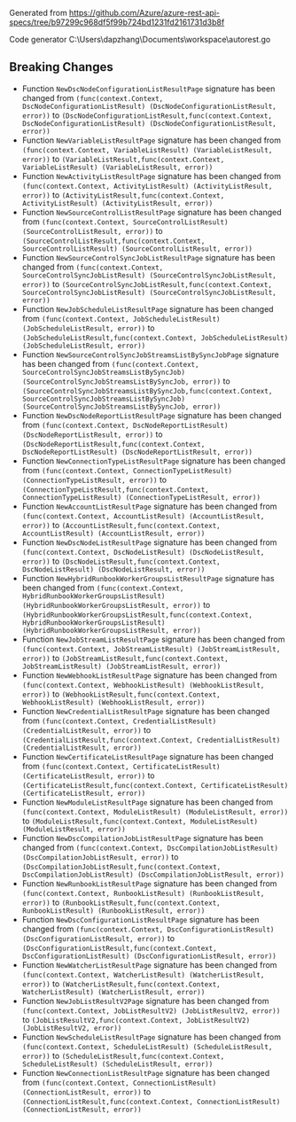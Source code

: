 
Generated from https://github.com/Azure/azure-rest-api-specs/tree/b97299c968df5f99b724bd1231fd2161731d3b8f

Code generator C:\Users\dapzhang\Documents\workspace\autorest.go

## Breaking Changes

- Function `NewDscNodeConfigurationListResultPage` signature has been changed from `(func(context.Context, DscNodeConfigurationListResult) (DscNodeConfigurationListResult, error))` to `(DscNodeConfigurationListResult,func(context.Context, DscNodeConfigurationListResult) (DscNodeConfigurationListResult, error))`
- Function `NewVariableListResultPage` signature has been changed from `(func(context.Context, VariableListResult) (VariableListResult, error))` to `(VariableListResult,func(context.Context, VariableListResult) (VariableListResult, error))`
- Function `NewActivityListResultPage` signature has been changed from `(func(context.Context, ActivityListResult) (ActivityListResult, error))` to `(ActivityListResult,func(context.Context, ActivityListResult) (ActivityListResult, error))`
- Function `NewSourceControlListResultPage` signature has been changed from `(func(context.Context, SourceControlListResult) (SourceControlListResult, error))` to `(SourceControlListResult,func(context.Context, SourceControlListResult) (SourceControlListResult, error))`
- Function `NewSourceControlSyncJobListResultPage` signature has been changed from `(func(context.Context, SourceControlSyncJobListResult) (SourceControlSyncJobListResult, error))` to `(SourceControlSyncJobListResult,func(context.Context, SourceControlSyncJobListResult) (SourceControlSyncJobListResult, error))`
- Function `NewJobScheduleListResultPage` signature has been changed from `(func(context.Context, JobScheduleListResult) (JobScheduleListResult, error))` to `(JobScheduleListResult,func(context.Context, JobScheduleListResult) (JobScheduleListResult, error))`
- Function `NewSourceControlSyncJobStreamsListBySyncJobPage` signature has been changed from `(func(context.Context, SourceControlSyncJobStreamsListBySyncJob) (SourceControlSyncJobStreamsListBySyncJob, error))` to `(SourceControlSyncJobStreamsListBySyncJob,func(context.Context, SourceControlSyncJobStreamsListBySyncJob) (SourceControlSyncJobStreamsListBySyncJob, error))`
- Function `NewDscNodeReportListResultPage` signature has been changed from `(func(context.Context, DscNodeReportListResult) (DscNodeReportListResult, error))` to `(DscNodeReportListResult,func(context.Context, DscNodeReportListResult) (DscNodeReportListResult, error))`
- Function `NewConnectionTypeListResultPage` signature has been changed from `(func(context.Context, ConnectionTypeListResult) (ConnectionTypeListResult, error))` to `(ConnectionTypeListResult,func(context.Context, ConnectionTypeListResult) (ConnectionTypeListResult, error))`
- Function `NewAccountListResultPage` signature has been changed from `(func(context.Context, AccountListResult) (AccountListResult, error))` to `(AccountListResult,func(context.Context, AccountListResult) (AccountListResult, error))`
- Function `NewDscNodeListResultPage` signature has been changed from `(func(context.Context, DscNodeListResult) (DscNodeListResult, error))` to `(DscNodeListResult,func(context.Context, DscNodeListResult) (DscNodeListResult, error))`
- Function `NewHybridRunbookWorkerGroupsListResultPage` signature has been changed from `(func(context.Context, HybridRunbookWorkerGroupsListResult) (HybridRunbookWorkerGroupsListResult, error))` to `(HybridRunbookWorkerGroupsListResult,func(context.Context, HybridRunbookWorkerGroupsListResult) (HybridRunbookWorkerGroupsListResult, error))`
- Function `NewJobStreamListResultPage` signature has been changed from `(func(context.Context, JobStreamListResult) (JobStreamListResult, error))` to `(JobStreamListResult,func(context.Context, JobStreamListResult) (JobStreamListResult, error))`
- Function `NewWebhookListResultPage` signature has been changed from `(func(context.Context, WebhookListResult) (WebhookListResult, error))` to `(WebhookListResult,func(context.Context, WebhookListResult) (WebhookListResult, error))`
- Function `NewCredentialListResultPage` signature has been changed from `(func(context.Context, CredentialListResult) (CredentialListResult, error))` to `(CredentialListResult,func(context.Context, CredentialListResult) (CredentialListResult, error))`
- Function `NewCertificateListResultPage` signature has been changed from `(func(context.Context, CertificateListResult) (CertificateListResult, error))` to `(CertificateListResult,func(context.Context, CertificateListResult) (CertificateListResult, error))`
- Function `NewModuleListResultPage` signature has been changed from `(func(context.Context, ModuleListResult) (ModuleListResult, error))` to `(ModuleListResult,func(context.Context, ModuleListResult) (ModuleListResult, error))`
- Function `NewDscCompilationJobListResultPage` signature has been changed from `(func(context.Context, DscCompilationJobListResult) (DscCompilationJobListResult, error))` to `(DscCompilationJobListResult,func(context.Context, DscCompilationJobListResult) (DscCompilationJobListResult, error))`
- Function `NewRunbookListResultPage` signature has been changed from `(func(context.Context, RunbookListResult) (RunbookListResult, error))` to `(RunbookListResult,func(context.Context, RunbookListResult) (RunbookListResult, error))`
- Function `NewDscConfigurationListResultPage` signature has been changed from `(func(context.Context, DscConfigurationListResult) (DscConfigurationListResult, error))` to `(DscConfigurationListResult,func(context.Context, DscConfigurationListResult) (DscConfigurationListResult, error))`
- Function `NewWatcherListResultPage` signature has been changed from `(func(context.Context, WatcherListResult) (WatcherListResult, error))` to `(WatcherListResult,func(context.Context, WatcherListResult) (WatcherListResult, error))`
- Function `NewJobListResultV2Page` signature has been changed from `(func(context.Context, JobListResultV2) (JobListResultV2, error))` to `(JobListResultV2,func(context.Context, JobListResultV2) (JobListResultV2, error))`
- Function `NewScheduleListResultPage` signature has been changed from `(func(context.Context, ScheduleListResult) (ScheduleListResult, error))` to `(ScheduleListResult,func(context.Context, ScheduleListResult) (ScheduleListResult, error))`
- Function `NewConnectionListResultPage` signature has been changed from `(func(context.Context, ConnectionListResult) (ConnectionListResult, error))` to `(ConnectionListResult,func(context.Context, ConnectionListResult) (ConnectionListResult, error))`

